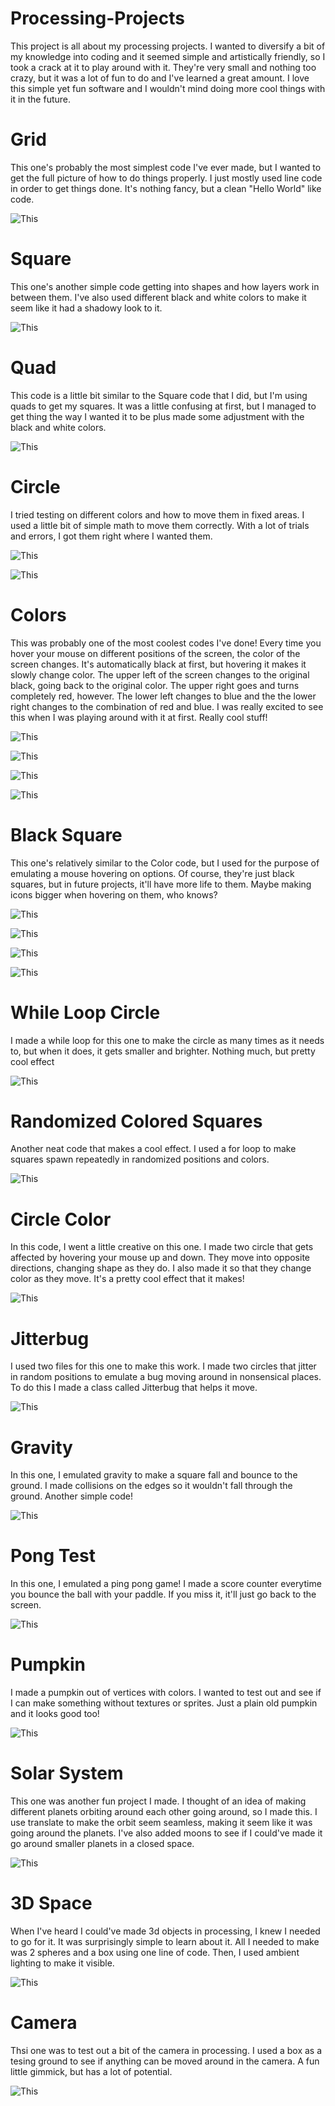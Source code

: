 # Processing-Projects
This project is all about my processing projects. I wanted to diversify a bit of my knowledge into coding and it seemed simple and artistically 
friendly, so I took a crack at it to play around with it. They're very small and nothing too crazy, but it was a lot of fun to do and I've learned a 
great amount. I love this simple yet fun software and I wouldn't mind doing more cool things with it in the future.

# Grid
This one's probably the most simplest code I've ever made, but I wanted to get the full picture of how to do things properly. I just mostly used 
line code in order to get things done. It's nothing fancy, but a clean "Hello World" like code. 

![This](/ProcessingImages/Grid.PNG)

# Square
This one's another simple code getting into shapes and how layers work in between them. I've also used different black and white colors to
make it seem like it had a shadowy look to it. 

![This](/ProcessingImages/Rect.PNG)

# Quad
This code is a little bit similar to the Square code that I did, but I'm using quads to get my squares. It was a little confusing at first, but I 
managed to get thing the way I wanted it to be plus made some adjustment with the black and white colors. 

![This](/ProcessingImages/Quad.PNG)

# Circle
I tried testing on different colors and how to move them in fixed areas. I used a little bit of simple math to move them correctly. With a lot of
trials and errors, I got them right where I wanted them.

![This](/ProcessingImages/Circle1.PNG)

![This](/ProcessingImages/Circle2.PNG)

# Colors
This was probably one of the most coolest codes I've done! Every time you hover your mouse on different positions of the screen, the color of 
the screen changes. It's automatically black at first, but hovering it makes it slowly change color. The upper left of the screen changes to the 
original black, going back to the original color. The upper right goes and turns completely red, however. The lower left changes to blue and the 
the lower right changes to the combination of red and blue. I was really excited to see this when I was playing around with it at first. Really
cool stuff!

![This](/ProcessingImages/ColorBlack.PNG)

![This](/ProcessingImages/ColorRed.PNG)

![This](/ProcessingImages/ColorBlue.PNG)

![This](/ProcessingImages/ColorRedBlue.PNG)

# Black Square
This one's relatively similar to the Color code, but I used for the purpose of emulating a mouse hovering on options. Of course, they're just black
squares, but in future projects, it'll have more life to them. Maybe making icons bigger when hovering on them, who knows? 

![This](/ProcessingImages/SquareUL.PNG)

![This](/ProcessingImages/SquareUR.PNG)

![This](/ProcessingImages/SquareLL.PNG)

![This](/ProcessingImages/SquareLR.PNG)

# While Loop Circle
I made a while loop for this one to make the circle as many times as it needs to, but when it does, it gets smaller and brighter. Nothing much, 
but pretty cool effect

![This](/ProcessingImages/EpiCircle.PNG)

# Randomized Colored Squares 
Another neat code that makes a cool effect. I used a for loop to make squares spawn repeatedly in randomized positions and colors. 

![This](/ProcessingImages/RandomSquares.PNG)

# Circle Color
In this code, I went a little creative on this one. I made two circle that gets affected by hovering your mouse up and down. They move into opposite directions, changing shape as they do. I also made it so that they change color as they move. It's a pretty cool effect that it makes! 

![This](/ProcessingImages/CircleColor.gif)

# Jitterbug
I used two files for this one to make this work. I made two circles that jitter in random positions to emulate a bug moving around in nonsensical places. To do this I made a class called Jitterbug that helps it move. 

![This](/ProcessingImages/Jitterbug.gif)

# Gravity
In this one, I emulated gravity to make a square fall and bounce to the ground. I made collisions on the edges so it wouldn't fall through the ground. Another simple code!

![This](/ProcessingImages/Gravity.gif)

# Pong Test
In this one, I emulated a ping pong game! I made a score counter everytime you bounce the ball with your paddle. If you miss it, it'll just go back to the screen. 

![This](/ProcessingImages/Pong.PNG)

# Pumpkin
I made a pumpkin out of vertices with colors. I wanted to test out and see if I can make something without textures or sprites. Just a plain old pumpkin and it looks good too!

![This](/ProcessingImages/Pumpkin.PNG)

# Solar System
This one was another fun project I made. I thought of an idea of making different planets orbiting around each other going around, so I made this. I use translate to make the orbit seem seamless, making it seem like it was going around the planets. I've also added moons to see if I could've made it go around smaller planets in a closed space. 

![This](/ProcessingImages/SolarSystem.gif)

# 3D Space
When I've heard I could've made 3d objects in processing, I knew I needed to go for it. It was surprisingly simple to learn about it. All I needed to make was 2 spheres and a box using one line of code. Then, I used ambient lighting to make it visible. 

![This](/ProcessingImages/3dSpace.gif)

# Camera
Thsi one was to test out a bit of the camera in processing. I used a box as a tesing ground to see if anything can be moved around in the camera. A fun little gimmick, but has a lot of potential. 

![This](/ProcessingImages/Camera.gif)










